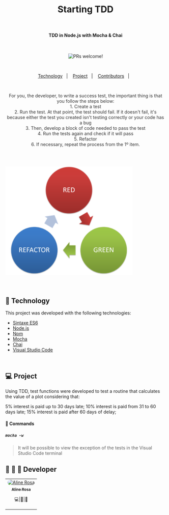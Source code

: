 <h1 align="center">
    Starting TDD
</h1>
<br/>

<h4 align="center">
  <strong>TDD in Node.js with Mocha & Chai</strong>
</h4>
<br/>

<p align="center">
  <img src="https://img.shields.io/static/v1?label=PRs&message=welcome&color=7159c1&labelColor=000000" alt="PRs welcome!" />
</p>
<br/>

<p align="center">
  <a href="#floppy_disk-technology">Technology</a>&nbsp;&nbsp;&nbsp;|&nbsp;&nbsp;&nbsp;
  <a href="#computer-project">Project</a>&nbsp;&nbsp;&nbsp;|&nbsp;&nbsp;&nbsp;
  <a href="#nut_and_bolt-wrench-hammer-Developer">Contributors</a>&nbsp;&nbsp;&nbsp;|&nbsp;&nbsp;&nbsp;
</p>

<br>

<p align="center" style="color: #333">
For you, the developer, to write a success test, the important thing is that you follow the steps below:
<br/>
1. Create a test
<br/>
2. Run the test. At that point, the test should fail. If it doesn't fail, it's because either the test you created isn't testing correctly or your code has a bug
<br/>
3. Then, develop a block of code needed to pass the test
<br/>
4. Run the tests again and check if it will pass
<br/>
5. Refactor
<br/>
6. If necessary, repeat the process from the 1º item.</p>
<br/>

<h2>
<img src=".github/redGreenRefactor.png" alt="TDD flow image" width="400px" />
</h2>
<br/>


## :floppy_disk: Technology

This project was developed with the following technologies:

<ul>
  <li><a href="http://www.ecma-international.org/ecma-262/6.0/">Sintaxe ES6</a></li>
  <li><a href="https://nodejs.org/en/">Node.js</a></li>
  <li><a href="https://www.npmjs.com/">Npm</a></li>
  <li><a href="https://mochajs.org/">Mocha</a></li>
  <li><a href="https://www.chaijs.com/">Chai</a></li>
  <li><a href="https://code.visualstudio.com/">Visual Studio Code</a></li>
</ul>
<br/>

## :computer: Project

Using TDD, test functions were developed to test a routine that calculates the value of a plot considering that:

5% interest is paid up to 30 days late;
10% interest is paid from 31 to 60 days late;
15% interest is paid after 60 days of delay;

#### 🔢 Commands

##### **`mocha -w`**
>
>It will be possible to view the exception of the tests in the Visual Studio Code terminal
>

## :nut_and_bolt: :wrench: :hammer: Developer

<table>
  <tr>
    <td align="center" style="border: none;">
      <a href="https://github.com/alinecbsr">
        <img style="border-radius: 50px;" src="https://avatars0.githubusercontent.com/u/48742480?s=460&u=d21eae3038217c687d478969e8bf7b1bee1b9c3e&v=4" width="70px;" alt="Aline Rosa"/>
        <br />
        <sub>
          <b>Aline Rosa</b>
        </sub>
      </a>
      <br />
      <p><scan title="Code">💻</scan>|<scan title="Documentation">🎨</scan>|<scan title="Bugs">🐛</scan></p>
    </td>
  </tr>
</table>
